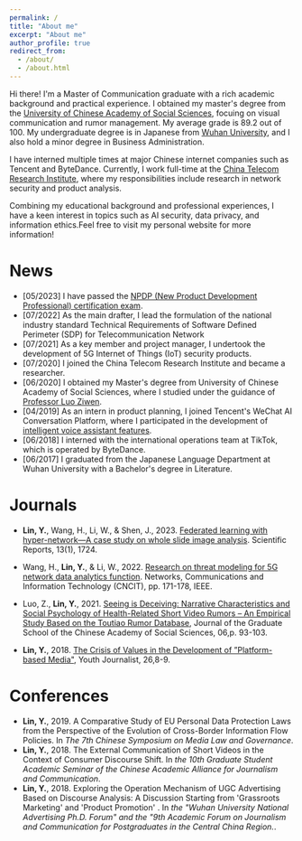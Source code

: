 ```yaml
---
permalink: /
title: "About me"
excerpt: "About me"
author_profile: true
redirect_from: 
  - /about/
  - /about.html
---
```



Hi there! I'm a Master of Communication graduate with a rich academic background and practical experience. I obtained my master's degree from the [University of Chinese Academy of Social Sciences](https://www.ucass.edu.cn/en/), focuing on visual communication and rumor management. My average grade is 89.2 out of 100. My undergraduate degree is in Japanese from [Wuhan University](https://en.whu.edu.cn/), and I also hold a minor degree in Business Administration.

I have interned multiple times at major Chinese internet companies such as Tencent and ByteDance. Currently, I work full-time at the [China Telecom Research Institute](http://www.chinatelecom.com.cn/), where my responsibilities include research in network security and product analysis.

Combining my educational background and professional experiences, I have a keen interest in topics such as AI security, data privacy, and information ethics.Feel free to visit my personal website for more information!


News
======
* [05/2023] I have passed the [NPDP (New Product Development Professional) certification exam](https://www.pdma.org/). 
* [07/2022] As the main drafter, I lead the formulation of the national industry standard Technical Requirements of Software Defined Perimeter (SDP) for Telecommunication Network
* [07/2021] As a key member and project manager, I undertook the development of 5G Internet of Things (IoT) security products.
* [07/2020] I joined the China Telecom Research Institute and became a researcher.
* [06/2020] I obtained my Master's degree from University of Chinese Academy of Social Sciences, where I studied under the guidance of [Professor Luo Ziwen](https://media.ucass.edu.cn/info/1071/1565.htm). 
* [04/2019] As an intern in product planning, I joined Tencent's WeChat AI Conversation Platform, where I participated in the development of [intelligent voice assistant features](https://xiaowei.weixin.qq.com/).
* [06/2018] I interned with the international operations team at TikTok, which is operated by ByteDance.
* [06/2017] I graduated from the Japanese Language Department at Wuhan University with a Bachelor's degree in Literature.


Journals
======
* **Lin, Y.**, Wang, H., Li, W., & Shen, J., 2023. [Federated learning with hyper-network—A case study on whole slide image analysis](https://www.nature.com/articles/s41598-023-28974-6). Scientific Reports, 13(1), 1724.

* Wang, H., **Lin, Y.**, & Li, W., 2022. [Research on threat modeling for 5G network data analytics function](https://ieeexplore.ieee.org/abstract/document/9887578). Networks, Communications and Information Technology (CNCIT), pp. 171-178, IEEE.

* Luo, Z., **Lin, Y.**, 2021. [Seeing is Deceiving: Narrative Characteristics and Social Psychology of Health-Related Short Video Rumors – An Empirical Study Based on the Toutiao Rumor Database](https://xueshu.baidu.com/usercenter/paper/show?paperid=1t6r0aa0845h0m70ts6t0pa0f7664647&site=xueshu_se), Journal of the Graduate School of the Chinese Academy of Social Sciences, 06,p. 93-103.

*  **Lin, Y.**, 2018. [The Crisis of Values in the Development of ”Platform-based Media"](https://xueshu.baidu.com/usercenter/paper/show?paperid=1k6d06j0650h0ax0br4d02109b699709&site=xueshu_se), Youth Journalist, 26,8-9.


Conferences
======
* **Lin, Y.**, 2019. A Comparative Study of EU Personal Data Protection Laws from the Perspective of the Evolution of Cross-Border Information Flow Policies. In *The 7th Chinese Symposium on Media Law and Governance*. 
* **Lin, Y.**, 2018. The External Communication of Short Videos in the Context of Consumer Discourse Shift. In *the 10th Graduate Student Academic Seminar of the Chinese Academic Alliance for Journalism and Communication*. 
* **Lin, Y.**, 2018. Exploring the Operation Mechanism of UGC Advertising Based on Discourse Analysis: A Discussion Starting from 'Grassroots Marketing' and 'Product Promotion' . In *the "Wuhan University National Advertising Ph.D. Forum" and the "9th Academic Forum on Journalism and Communication for Postgraduates in the Central China Region.*. 

<!-- 
A data-driven personal website
======
Like many other Jekyll-based GitHub Pages templates, academicpages makes you separate the website's content from its form. The content & metadata of your website are in structured markdown files, while various other files constitute the theme, specifying how to transform that content & metadata into HTML pages. You keep these various markdown (.md), YAML (.yml), HTML, and CSS files in a public GitHub repository. Each time you commit and push an update to the repository, the [GitHub pages](https://pages.github.com/) service creates static HTML pages based on these files, which are hosted on GitHub's servers free of charge.

Many of the features of dynamic content management systems (like Wordpress) can be achieved in this fashion, using a fraction of the computational resources and with far less vulnerability to hacking and DDoSing. You can also modify the theme to your heart's content without touching the content of your site. If you get to a point where you've broken something in Jekyll/HTML/CSS beyond repair, your markdown files describing your talks, publications, etc. are safe. You can rollback the changes or even delete the repository and start over -- just be sure to save the markdown files! Finally, you can also write scripts that process the structured data on the site, such as [this one](https://github.com/academicpages/academicpages.github.io/blob/master/talkmap.ipynb) that analyzes metadata in pages about talks to display [a map of every location you've given a talk](https://academicpages.github.io/talkmap.html).

Getting started
======
1. Register a GitHub account if you don't have one and confirm your e-mail (required!)
1. Fork [this repository](https://github.com/academicpages/academicpages.github.io) by clicking the "fork" button in the top right. 
1. Go to the repository's settings (rightmost item in the tabs that start with "Code", should be below "Unwatch"). Rename the repository "[your GitHub username].github.io", which will also be your website's URL.
1. Set site-wide configuration and create content & metadata (see below -- also see [this set of diffs](http://archive.is/3TPas) showing what files were changed to set up [an example site](https://getorg-testacct.github.io) for a user with the username "getorg-testacct")
1. Upload any files (like PDFs, .zip files, etc.) to the files/ directory. They will appear at https://[your GitHub username].github.io/files/example.pdf.  
1. Check status by going to the repository settings, in the "GitHub pages" section

Site-wide configuration
------
The main configuration file for the site is in the base directory in [_config.yml](https://github.com/academicpages/academicpages.github.io/blob/master/_config.yml), which defines the content in the sidebars and other site-wide features. You will need to replace the default variables with ones about yourself and your site's github repository. The configuration file for the top menu is in [_data/navigation.yml](https://github.com/academicpages/academicpages.github.io/blob/master/_data/navigation.yml). For example, if you don't have a portfolio or blog posts, you can remove those items from that navigation.yml file to remove them from the header. 

Create content & metadata
------
For site content, there is one markdown file for each type of content, which are stored in directories like _publications, _talks, _posts, _teaching, or _pages. For example, each talk is a markdown file in the [_talks directory](https://github.com/academicpages/academicpages.github.io/tree/master/_talks). At the top of each markdown file is structured data in YAML about the talk, which the theme will parse to do lots of cool stuff. The same structured data about a talk is used to generate the list of talks on the [Talks page](https://academicpages.github.io/talks), each [individual page](https://academicpages.github.io/talks/2012-03-01-talk-1) for specific talks, the talks section for the [CV page](https://academicpages.github.io/cv), and the [map of places you've given a talk](https://academicpages.github.io/talkmap.html) (if you run this [python file](https://github.com/academicpages/academicpages.github.io/blob/master/talkmap.py) or [Jupyter notebook](https://github.com/academicpages/academicpages.github.io/blob/master/talkmap.ipynb), which creates the HTML for the map based on the contents of the _talks directory).

**Markdown generator**

I have also created [a set of Jupyter notebooks](https://github.com/academicpages/academicpages.github.io/tree/master/markdown_generator
) that converts a CSV containing structured data about talks or presentations into individual markdown files that will be properly formatted for the academicpages template. The sample CSVs in that directory are the ones I used to create my own personal website at stuartgeiger.com. My usual workflow is that I keep a spreadsheet of my publications and talks, then run the code in these notebooks to generate the markdown files, then commit and push them to the GitHub repository.

How to edit your site's GitHub repository
------
Many people use a git client to create files on their local computer and then push them to GitHub's servers. If you are not familiar with git, you can directly edit these configuration and markdown files directly in the github.com interface. Navigate to a file (like [this one](https://github.com/academicpages/academicpages.github.io/blob/master/_talks/2012-03-01-talk-1.md) and click the pencil icon in the top right of the content preview (to the right of the "Raw | Blame | History" buttons). You can delete a file by clicking the trashcan icon to the right of the pencil icon. You can also create new files or upload files by navigating to a directory and clicking the "Create new file" or "Upload files" buttons. 

Example: editing a markdown file for a talk
![Editing a markdown file for a talk](/images/editing-talk.png)

For more info
------
More info about configuring academicpages can be found in [the guide](https://academicpages.github.io/markdown/). The [guides for the Minimal Mistakes theme](https://mmistakes.github.io/minimal-mistakes/docs/configuration/) (which this theme was forked from) might also be helpful.
 -->